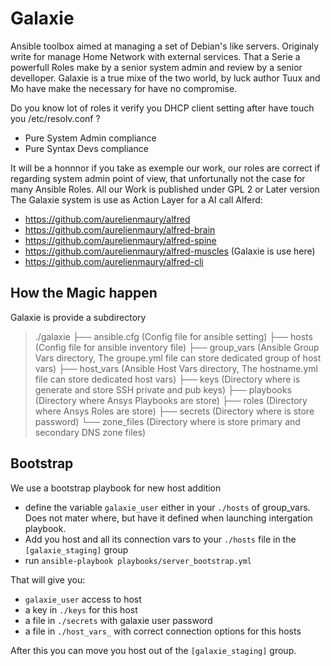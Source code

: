 # Galaxie

Ansible toolbox aimed at managing a set of Debian's like servers. Originaly write for manage Home Network with external services.
That a Serie a powerfull Roles make by a senior system admin and review by a senior develloper.
Galaxie is a true mixe of the two world, by luck author Tuux and Mo have make the necessary for have no compromise.

Do you know lot of roles it verify you DHCP client setting after have touch you /etc/resolv.conf ?

- Pure System Admin compliance
- Pure Syntax Devs compliance

It will be a honnnor if you take as exemple our work, our roles are correct if regarding system admin point of view, that unfortunally not the case for many Ansible Roles. 
All our Work is published under GPL 2 or Later version
The Galaxie system is use as Action Layer for a AI call Alferd: 
* https://github.com/aurelienmaury/alfred
* https://github.com/aurelienmaury/alfred-brain
* https://github.com/aurelienmaury/alfred-spine
* https://github.com/aurelienmaury/alfred-muscles (Galaxie is use here)
* https://github.com/aurelienmaury/alfred-cli

## How the Magic happen
Galaxie is provide a subdirectory

>./galaxie
>├── ansible.cfg    (Config file for ansible setting)
>├── hosts          (Config file for ansible inventory file)
>├── group_vars     (Ansible Group Vars directory, The groupe.yml file can store dedicated group of host vars)
>├── host_vars      (Ansible Host Vars directory, The hostname.yml file can store dedicated host vars)
>├── keys           (Directory where is generate and store SSH private and pub keys)
>├── playbooks      (Directory where Ansys Playbooks are store)
>├── roles          (Directory where Ansys Roles are store)
>├── secrets        (Directory where is store password)
>└── zone_files     (Directory where is store primary and secondary DNS zone files)


## Bootstrap

We use a bootstrap playbook for new host addition

* define the variable `galaxie_user` either in your `./hosts` of group_vars. Does not mater where, but have it defined when launching intergation playbook.
* Add you host and all its connection vars to your `./hosts` file in the `[galaxie_staging]` group
* run `ansible-playbook playbooks/server_bootstrap.yml`

That will give you:

* `galaxie_user` access to host
* a key in `./keys` for this host
* a file in `./secrets` with galaxie user password
* a file in `./host_vars_` with correct connection options for this hosts

After this you can move you host out of the `[galaxie_staging]` group.